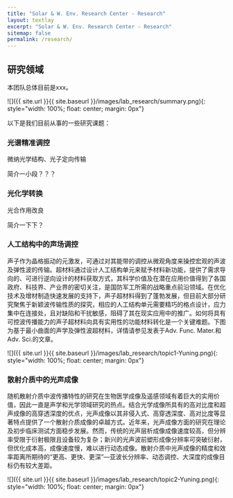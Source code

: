 ```yaml
---
title: "Solar & W. Env. Research Center - Research"
layout: textlay
excerpt: "Solar & W. Env. Research Center - Research"
sitemap: false
permalink: /research/
---
```


## 研究领域

本团队总体目前是xxx。

![]({{ site.url }}{{ site.baseurl }}/images/lab_research/summary.png){: style="width: 100%; float: center; margin: 0px"}


以下是我们目前从事的一些研究课题：

### 光谱精准调控
微纳光学结构、光子定向传输

简介一小段？？？

### 光化学转换
光合作用改良

简介一下下？

### 人工结构中的声场调控
声子作为晶格振动的元激发，可通过对其能带的调控从微观角度来操控宏观的声波及弹性波的传输。超材料通过设计人工结构单元来赋予材料新功能，提供了需求导向的、可进行逆向设计的材料获取方式，其科学价值及在潜在应用价值得到了各国政府、科技界、产业界的密切关注，是国防军工所需的战略重点前沿领域。在优化技术及增材制造快速发展的支持下，声子超材料得到了蓬勃发展，但目前大部分研究聚焦于新颖波传输性质的探究，相应的人工结构单元需要精巧的格点设计，应力集中在连接处，且对缺陷和干扰敏感，阻碍了其在现实应用中的推广。如何将具有可控波传播能力的声子超材料向具有实用性的功能材料转化是一个关键难题。下图为基于最小曲面的声学及弹性波超材料，详情请参见发表于Adv. Func. Mater.和Adv. Sci.的文章。

<!-- ![]({{ site.url }}{{ site.baseurl }}/images/lab_research/topic1-Yuning.png){: style="width: 500px; float: center; margin: 0px  10px"} -->
![]({{ site.url }}{{ site.baseurl }}/images/lab_research/topic1-Yuning.png){: style="width: 100%; float: center; margin: 0px"}

### 散射介质中的光声成像
<!-- ![]({{ site.url }}{{ site.baseurl }}/images/lab_research/topic2-Yuning.png){: style="width: 300px; float: right; margin: 0px 10px"} -->
随机散射介质中波传播特性的研究在生物医学成像及遥感领域有着巨大的实用价值，因此一直是声学和光学领域研究的热点。结合光学成像所具有的高对比度和超声成像的高穿透深度的优点，光声成像以其非侵入式、高穿透深度、高对比度等显著特点提供了一个散射介质成像的卓越方式。近年来，光声成像方面的研究在理论及初步临床测试方面稳步发展。然而，传统的光声层析成像成像速度较高，但分辨率受限于衍射极限且设备较为复杂；新兴的光声波前塑形成像分辨率可突破衍射，但优化成本高，成像速度慢，难以进行动态成像。散射介质中光声成像的精度和效率距离所期待的“更高、更快、更深”—亚波长分辨率、动态调控、大深度的成像目标仍有较大差距。

![]({{ site.url }}{{ site.baseurl }}/images/lab_research/topic2-Yuning.png){: style="width: 100%; float: center; margin: 0px"}


<!-- **Strange Metals.** The strange metal phase might be the most mysterious phase of high-temperature superconductors. Here, the electrical resistivity grows linearly with temperature T in large areas of the phase diagram, with a mean free path that diminishes to a fraction of the interatomic distance. T-linear resistivity is often associated with quantum critical points and marginal-Fermi-liquid physics. In strange metals, the mystery seems to go even further: we deal with something that looks like a quantum critical phase over an extended range of the phase diagram instead of cumulating in a point. There exists no consistent theory for strange metals, leading to more adventurous new approaches including the holographic theories that use insights from gravity to explain strange metals (a recent textbook on this was written by our colleagues at Leiden University, Schalm and Zaanen).
We are part of the 'Strange Metal consortium NL' that includes the groups of Hussey, Golden, van Heumen, Zaanen, Schalm, Stoof and Vandoren.  -->

<!-- **Magnetic fluctuations and electron spin resonance.**
![]({{ site.url }}{{ site.baseurl }}/images/respic/SpinFluc.png){: style="width: 70%; float: center; margin: 10px"}

**Twisted bilayer graphene and other material with super-periodicities.**
We have proposed that artificial super-periodicities can lead to improved superconductivity, both because of increased density of states and because of phase space arguments (see image from our SciPost publication below). Perhaps for different reasons, twisted bilayer graphene has been shown to superconduct! We are investigate this material with the groups of Efetov, Baumberger, and van der Molen.

![]({{ site.url }}{{ site.baseurl }}/images/respic/SciPost.png){: style="width: 70%; float: center; margin: 0px"} -->

<!-- **and more** -->
